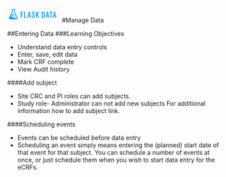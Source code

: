 <a href="https://www.flaskdata.io">![Screenshot](img/flaskdata_logo.PNG)</a>
#Manage Data

##Entering Data
###Learning Objectives
* Understand data entry controls
* Enter, save, edit data
* Mark CRF complete
* View Audit history

####Add subject
* Site CRC and PI roles can add subjects.
* Study role- Administrator can not add new subjects
For additional information how to add subject link.

####Scheduling events
* Events can be scheduled before data entry
* Scheduling an event simply means entering the (planned) start date of that event for that subject. You can schedule a number of events at once, or just schedule them when you wish to start data entry for the eCRFs.
